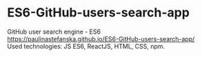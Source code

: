 # ES6-GitHub-users-search-app
GitHub user search engine - ES6 <br>
https://paulinastefanska.github.io/ES6-GitHub-users-search-app/ <br>
Used technologies: JS ES6, ReactJS, HTML, CSS, npm.
